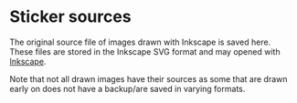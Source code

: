 # Sticker sources
The original source file of images drawn with Inkscape is saved here.  
These files are stored in the Inkscape SVG format and may opened with [Inkscape](https://inkscape.org/).

Note that not all drawn images have their sources as some that are drawn early on does not have a backup/are saved in varying formats.
